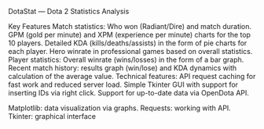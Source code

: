DotaStat — Dota 2 Statistics Analysis

Key Features Match statistics: Who won (Radiant/Dire) and match duration. GPM (gold per minute) and XPM (experience per minute) charts for the top 10 players. Detailed KDA (kills/deaths/assists) in the form of pie charts for each player. Hero winrate in professional games based on overall statistics. Player statistics: Overall winrate (wins/losses) in the form of a bar graph. Recent match history: results graph (win/lose) and KDA dynamics with calculation of the average value. Technical features: API request caching for fast work and reduced server load. Simple Tkinter GUI with support for inserting IDs via right click. Support for up-to-date data via OpenDota API.

Matplotlib: data visualization via graphs. Requests: working with API. Tkinter: graphical interface
